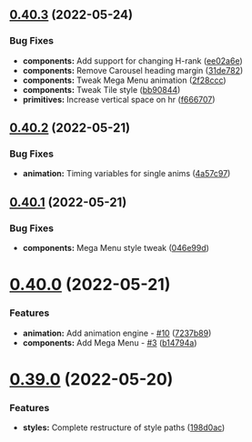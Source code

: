 ## [0.40.3](https://github.com/jacecotton/tcds/compare/v0.40.2...v0.40.3) (2022-05-24)


### Bug Fixes

* **components:** Add support for changing H-rank ([ee02a6e](https://github.com/jacecotton/tcds/commit/ee02a6ef617d92e6f064de5898e1614c98dc233c))
* **components:** Remove Carousel heading margin ([31de782](https://github.com/jacecotton/tcds/commit/31de7827f3168f2c249a3e659c7ba82e46d2f3f5))
* **components:** Tweak Mega Menu animation ([2f28ccc](https://github.com/jacecotton/tcds/commit/2f28ccc32343de4b27d00aad7c031bd6747f6f0d))
* **components:** Tweak Tile style ([bb90844](https://github.com/jacecotton/tcds/commit/bb908448607dfa0c91b12d966c90b8650e354f33))
* **primitives:** Increase vertical space on hr ([f666707](https://github.com/jacecotton/tcds/commit/f66670754fa423154885d2d7d2311170beeb5fe5))



## [0.40.2](https://github.com/jacecotton/tcds/compare/v0.40.1...v0.40.2) (2022-05-21)


### Bug Fixes

* **animation:** Timing variables for single anims ([4a57c97](https://github.com/jacecotton/tcds/commit/4a57c97ef3cdfe4967f765245583f6c0a50da94f))



## [0.40.1](https://github.com/jacecotton/tcds/compare/v0.40.0...v0.40.1) (2022-05-21)


### Bug Fixes

* **components:** Mega Menu style tweak ([046e99d](https://github.com/jacecotton/tcds/commit/046e99d169727d2d16a99f14645101f42742a7a6))



# [0.40.0](https://github.com/jacecotton/tcds/compare/v0.39.0...v0.40.0) (2022-05-21)


### Features

* **animation:** Add animation engine - [#10](https://github.com/jacecotton/tcds/issues/10) ([7237b89](https://github.com/jacecotton/tcds/commit/7237b896bebaa0f5264a28bdc5f71bb4d68d453e))
* **components:** Add Mega Menu - [#3](https://github.com/jacecotton/tcds/issues/3) ([b14794a](https://github.com/jacecotton/tcds/commit/b14794ac283c6ad1523cee6ddd909b2f23817873))



# [0.39.0](https://github.com/jacecotton/tcds/compare/v0.38.1...v0.39.0) (2022-05-20)


### Features

* **styles:** Complete restructure of style paths ([198d0ac](https://github.com/jacecotton/tcds/commit/198d0ac5115e9956edaf421d9494a500c208f1a9))



